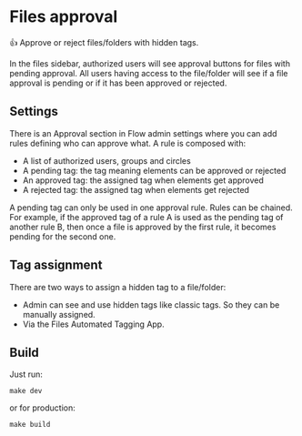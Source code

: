 # Files approval

👍 Approve or reject files/folders with hidden tags.

In the files sidebar, authorized users will see approval buttons for files with pending approval.
All users having access to the file/folder will see if a file approval is pending or if it has been approved or rejected.

## Settings

There is an Approval section in Flow admin settings where you can add rules defining who can approve what.
A rule is composed with:
* A list of authorized users, groups and circles
* A pending tag: the tag meaning elements can be approved or rejected
* An approved tag: the assigned tag when elements get approved
* A rejected tag: the assigned tag when elements get rejected

A pending tag can only be used in one approval rule.
Rules can be chained. For example, if the approved tag of a rule A is used as the pending tag of another rule B,
then once a file is approved by the first rule, it becomes pending for the second one.

## Tag assignment

There are two ways to assign a hidden tag to a file/folder:

* Admin can see and use hidden tags like classic tags. So they can be manually assigned.
* Via the Files Automated Tagging App.

## Build

Just run:
```
make dev
```
or for production:
```
make build
```
